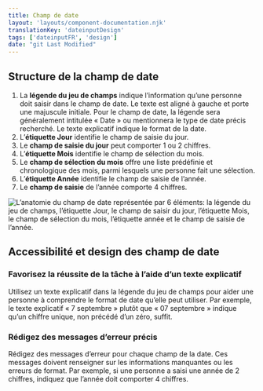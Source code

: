 ```yaml
---
title: Champ de date
layout: 'layouts/component-documentation.njk'
translationKey: 'dateinputDesign'
tags: ['dateinputFR', 'design']
date: "git Last Modified"
---
```


## Structure de la champ de date

<ol class="anatomy-list">
  <li>La <strong>légende du jeu de champs</strong> indique l’information qu’une personne doit saisir dans le champ de date. Le texte est aligné à gauche et porte une majuscule initiale. Pour le champ de date, la légende sera généralement intitulée « Date » ou mentionnera le type de date précis recherché. Le texte explicatif indique le format de la date.</li>
  <li>L’<strong>étiquette Jour</strong> identifie le champ de saisie du jour.</li>
  <li>Le <strong>champ de saisie du jour</strong> peut comporter 1 ou 2 chiffres.</li>
  <li>L’<strong>étiquette Mois</strong> identifie le champ de sélection du mois.</li>
  <li>Le <strong>champ de sélection du mois</strong> offre une liste prédéfinie et chronologique des mois, parmi lesquels une personne fait une sélection.</li>
  <li>L’<strong>étiquette Année</strong> identifie le champ de saisie de l’année.</li>
  <li>Le <strong>champ de saisie</strong> de l’année comporte 4 chiffres.</li>
</ol>

<img class="b-sm b-default p-300" src="/images/fr/components/anatomy/gcds-date-input-anatomy.svg" alt="L’anatomie du champ de date représentée par 6 éléments: la légende du jeu de champs, l’étiquette Jour, le champ de saisir du jour, l’étiquette Mois, le champ de sélection du mois, l’étiquette année et le champ de saisie de l’année." />

## Accessibilité et design des champ de date

### Favorisez la réussite de la tâche à l’aide d’un texte explicatif

Utilisez un texte explicatif dans la légende du jeu de champs pour aider une personne à comprendre le format de date qu’elle peut utiliser. Par exemple, le texte explicatif « 7 septembre » plutôt que « 07 septembre » indique qu’un chiffre unique, non précédé d’un zéro, suffit.

### Rédigez des messages d’erreur précis

Rédigez des messages d’erreur pour chaque champ de la date. Ces messages doivent renseigner sur les informations manquantes ou les erreurs de format. Par exemple, si une personne a saisi une année de 2 chiffres, indiquez que l’année doit comporter 4 chiffres.
